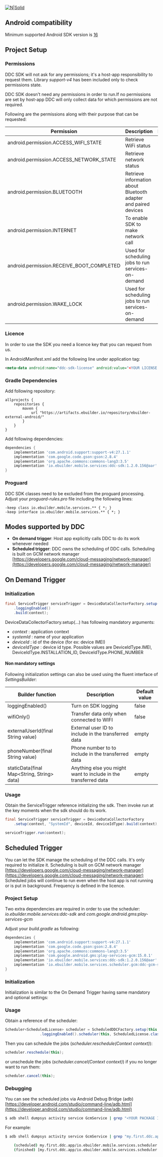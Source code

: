 [![N|Solid](https://ebuilder.com/wp-content/uploads/2017/02/ebuilder-effortless-logo.png)](https://ebuilder.com/)

## Android compatibility
Minimum supported Android SDK version is [16](https://source.android.com/source/build-numbers)

## Project Setup

### Permissions
DDC SDK will not ask for any permissions; it's a host-app responsibility to request them. Library *support-v4* has been included only to check permissions state.

DDC SDK doesn't need any permissions in order to run.If no permissions are set by host-app DDC will only collect data for which permissions are not required.

Following are the permissions along with their purpose that can be requested:

| Permission                                | Description                                                   | Runtime |
| ----------------------------------------- | ------------------------------------------------------------  | ------- |
| android.permission.ACCESS_WIFI_STATE      | Retrieve WiFi status                                          | no      |
| android.permission.ACCESS_NETWORK_STATE   | Retrieve network status                                      | no      |
| android.permission.BLUETOOTH              | Retrieve information about Bluetooth adapter and paired devices | no      |
| android.permission.INTERNET               | To enable SDK to make network call                           | no      |
| android.permission.RECEIVE_BOOT_COMPLETED | Used for scheduling jobs to run services-on-demand           | no      |
| android.permission.WAKE_LOCK              | Used for scheduling jobs to run services-on-demand           | no      |


### Licence
In order to use the SDK you need a licence key that you can request from us.

In AndroidManifest.xml add the following line under application tag:
```xml
<meta-data android:name="ddc-sdk-license" android:value="<YOUR LICENSE KEY>" />
```

### Gradle Dependencies
Add following repository:
```
allprojects {
    repositories {
        maven {
            url "https://artifacts.ebuilder.io/repository/ebuilder-external-android/"
        }
    }
}

```

Add following dependencies:

```groovy
dependencies {
    implementation 'com.android.support:support-v4:27.1.1'
    implementation 'com.google.code.gson:gson:2.8.4'
    implementation 'org.apache.commons:commons-lang3:3.5'
    implementation 'io.ebuilder.mobile.services:ddc-sdk:1.2.0.156@aar'
}
```

### Proguard
DDC SDK classes need to be excluded from the proguard processing.
Adjust your *proguard-rules.pro* file including the following lines:

```
-keep class io.ebuilder.mobile.services.** { *; }
-keep interface io.ebuilder.mobile.services.** { *; }
```



## Modes supported by DDC

* **On demand trigger**: Host app explicitly calls DDC to do its work whenever needed
* **Scheduled trigger**: DDC owns the scheduling of DDC calls. Scheduling is built on GCM network manager [https://developers.google.com/cloud-messaging/network-manager](https://developers.google.com/cloud-messaging/network-manager)

## On Demand Trigger

### Initialization

```java
final ServiceTrigger serviceTrigger = DeviceDataCollectorFactory.setup(context, "SystemId", "IMEI", DeviceIdType.IMEI)
    .loggingEnabled()
    .build(context);
```

DeviceDataCollectorFactory.setup(...) has following mandatory arguments:
* *context* : application context
* *systemId* : name of your application
* *deviceId* : id of the device (for ex: device IMEI)
* *deviceIdType* : device id type. Possible values are DeviceIdType.IMEI, DeviceIdType.INSTALLATION_ID, DeviceIdType.PHONE_NUMBER

#### Non mandatory settings
Following initialization settings can also be used using the fluent interface of *SettingsBuilder*:

| Builder function                           | Description                                                  | Default value |
| ------------------------------------------ | ------------------------------------------------------------ | ------------- |
| loggingEnabled()                           | Turn on SDK logging                                          | false         |
| wifiOnly()                                 | Transfer data only when connected to WIFI                    | false         |
| externalUserId(final String value)         | External user ID to include in the transferred data          | empty         |
| phoneNumber(final String value)            | Phone number to to include in the transferred data           | empty         |
| staticData(final Map<String, String> data) | Anything else you might want to include in the transferred data        | empty         |


### Usage

Obtain the ServiceTrigger reference initializing the sdk. Then invoke *run* at the key moments when the sdk should do its work.
```java
final ServiceTrigger serviceTrigger = DeviceDataCollectorFactory
	.setup(context, "SystemId", deviceId, deviceIdType).build(context);

serviceTrigger.run(context);
```


## Scheduled Trigger
You can let the SDK manage the scheduling of the DDC calls. It's only required to initialize it.
Scheduling is built on GCM network manager [https://developers.google.com/cloud-messaging/network-manager](https://developers.google.com/cloud-messaging/network-manager)
Scheduled jobs will continue to run even when the host app is not running or is put in background. Frequency is defined in the licence.

### Project Setup
Two extra dependencies are required in order to use the scheduler: *io.ebuilder.mobile.services:ddc-sdk* and *com.google.android.gms:play-services-gcm*

Adjust your *build.gradle* as following:

```groovy
dependencies {
    implementation 'com.android.support:support-v4:27.1.1'
    implementation 'com.google.code.gson:gson:2.8.4'
    implementation 'org.apache.commons:commons-lang3:3.5'
    implementation 'com.google.android.gms:play-services-gcm:15.0.1'
    implementation 'io.ebuilder.mobile.services:ddc-sdk:1.2.0.156@aar'
    implementation 'io.ebuilder.mobile.services.scheduler.gcm:ddc-gcm-scheduler:1.1.0.19@aar'
}
```

### Initialization
Initialization is similar to the On Demand Trigger having same mandatory and optional settings:

### Usage
Obtain a reference of the scheduler:

```java
Scheduler<ScheduledLicense> scheduler = ScheduledDDCFactory.setup(this, SYSTEM_ID, "deviceId", DeviceIdType.IMEI)
                .loggingEnabled().scheduler(this, ScheduledLicense.class);
```

Then you can schedule the jobs (*scheduler.reschedule(Context context)*):

```java
scheduler.reschedule(this);
```

 or unschedule the jobs (*scheduler.cancel(Context context)*) if you no longer want to run them:

 ```java
 scheduler.cancel(this);
 ```

 ### Debugging
 You can see the scheduled jobs via Android Debug Bridge (adb) [https://developer.android.com/studio/command-line/adb.html](https://developer.android.com/studio/command-line/adb.html)

 ```sh
 $ adb shell dumpsys activity service GcmService | grep "<YOUR PACKAGE ID>"
 ```

 For example:

 ```sh
 $ adb shell dumpsys activity service GcmService | grep "my.first.ddc.app/io.ebuilder.mobile.services.scheduler.gcm.services.CollectorService"

     (scheduled) my.first.ddc.app/io.ebuilder.mobile.services.scheduler.gcm.services.CollectorService{u=0 tag="DataCollectorService" trigger=window{period=1800s,flex=10s,earliest=221s,latest=311s} requirements=[NET_ANY] attributes=[PERSISTED,RECURRING] scheduled=-1488s last_run=N/A jid=N/A status=PENDING retries=0 client_lib=MANCHEGO_GCM-11717000}
     (finished) [my.first.ddc.app/io.ebuilder.mobile.services.scheduler.gcm.services.CollectorService:DataCollectorService,u0]
 ```
